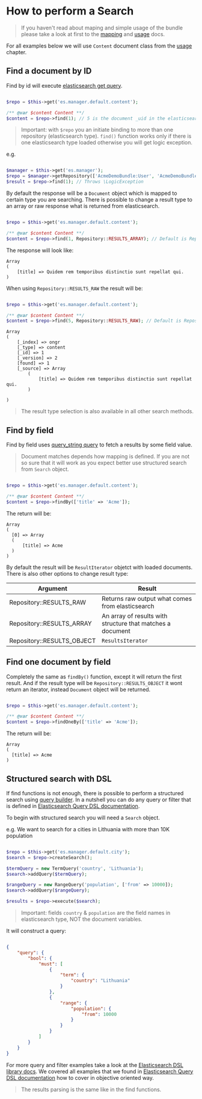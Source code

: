 # How to perform a Search

> If you haven't read about maping and simple usage of the bundle please take a look at first to the [mapping](mapping.md) and [usage](usage.md) docs.

For all examples below we will use `Content` document class from the [usage](usage.md) chapter.

## Find a document by ID

Find by id will execute [elasticsearch get query](https://www.elastic.co/guide/en/elasticsearch/reference/current/docs-get.html).

```php

$repo = $this->get('es.manager.default.content');

/** @var $content Content **/
$content = $repo->find(1); // 5 is the document _uid in the elasticsearch.

```

> Important: with `$repo` you an initiate binding to more than one repository (elasticsearch type). `find()` function works only if there is one elasticsearch type loaded otherwise you will get logic exception.

e.g.

```php

$manager = $this->get('es.manager');
$repo = $manager->getRepository(['AcmeDemoBundle:User', 'AcmeDemoBundle:Content']);
$result = $repo->find(1); // Throws \LogicException

```

By default the response will be a `Document` object which is mapped to certain type you are searching. There is possible to change a result type to an array or raw response what is returned from elasticsearch.

```php

$repo = $this->get('es.manager.default.content');

/** @var $content Content **/
$content = $repo->find(1, Repository::RESULTS_ARRAY); // Default is Repository::RESULTS_OBJECT

```

The response will look like:

```
Array
(
    [title] => Quidem rem temporibus distinctio sunt repellat qui.
)
```

When using `Repository::RESULTS_RAW` the result will be:

```php

$repo = $this->get('es.manager.default.content');

/** @var $content Content **/
$content = $repo->find(5, Repository::RESULTS_RAW); // Default is Repository::RESULTS_OBJECT

```

```
Array
(
    [_index] => ongr
    [_type] => content
    [_id] => 1
    [_version] => 2
    [found] => 1
    [_source] => Array
        (
            [title] => Quidem rem temporibus distinctio sunt repellat qui.
        )

)
```

> The result type selection is also available in all other search methods.

## Find by field

Find by field uses [query_string query](https://www.elastic.co/guide/en/elasticsearch/reference/current/query-dsl-query-string-query.html) to fetch a results by some field value.

> Document matches depends how mapping is defined. If you are not so sure that it will work as you expect better use structured search from `Search` object.


```php

$repo = $this->get('es.manager.default.content');

/** @var $content Content **/
$content = $repo->findBy(['title' => 'Acme']);

```

The return will be:

```
Array
(
  [0] => Array
  (
      [title] => Acme
  )
)
```

By default the result will be `ResultIterator` objetct with loaded documents. There is also other options to change result type:

| Argument                   | Result                                                     |
|----------------------------|------------------------------------------------------------|
| Repository::RESULTS_RAW    | Returns raw output what comes from elasticsearch           |
| Repository::RESULTS_ARRAY  | An array of results with structure that matches a document |
| Repository::RESULTS_OBJECT | `ResultsIterator`                                          |

## Find one document by field

Completely the same as `findBy()` function, except it will return the first result. And if the result type will be `Repository::RESULTS_OBJECT` it wont return an iterator, instead `Document` object will be returned.

```php

$repo = $this->get('es.manager.default.content');

/** @var $content Content **/
$content = $repo->findOneBy(['title' => 'Acme']);

```

The return will be:

```
Array
(
  [title] => Acme
)
```


## Structured search with DSL

If find functions is not enough, there is possible to perform a structured search using [query builder](https://github.com/ongr-io/ElasticsearchDSL). In a nutshell you can do any query or filter that is defined in [Elasticsearch Query DSL documentation](https://www.elastic.co/guide/en/elasticsearch/reference/current/query-dsl.html).

To begin with structured search you will need a `Search` object.

e.g. We want to search for a cities in Lithuania with more than 10K population

```php

$repo = $this->get('es.manager.default.city');
$search = $repo->createSearch();

$termQuery = new TermQuery('country', 'Lithuania');
$search->addQuery($termQuery);

$rangeQuery = new RangeQuery('population', ['from' => 10000]);
$search->addQuery($rangeQuery);

$results = $repo->execute($search);

```

> Important: fields `country` & `population` are the field names in elasticsearch type, NOT the document variables.

It will construct a query:

```json

{
    "query": {
        "bool": {
            "must": [
                {
                    "term": {
                        "country": "Lithuania"
                    }
                },
                {
                    "range": {
                        "population": {
                            "from": 10000
                        }
                    }
                }
            ]
        }
    }
}

```

For more query and filter examples take a look at the [Elasticsearch DSL library docs](https://github.com/ongr-io/ElasticsearchDSL/blob/master/docs/index.md). We covered all examples that we found in [Elasticsearch Query DSL documentation](https://www.elastic.co/guide/en/elasticsearch/reference/current/query-dsl.html) how to cover in objective oriented way.

> The results parsing is the same like in the find functions.
